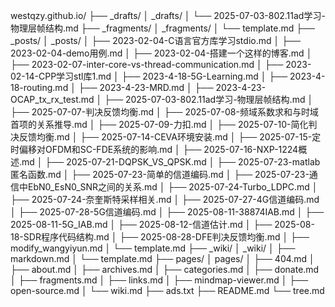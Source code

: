 westqzy.github.io/
├── _drafts/
│   _drafts/
│   └── 2025-07-03-802.11ad学习-物理层帧结构.md
├── _fragments/
│   _fragments/
│   └── template.md
├── _posts/
│   _posts/
│   ├── 2023-02-04-C语言官方库学习stdio.md
│   ├── 2023-02-04-demo用例.md
│   ├── 2023-02-04-搭建一个这样的博客.md
│   ├── 2023-02-07-inter-core-vs-thread-communication.md
│   ├── 2023-02-14-CPP学习stl库1.md
│   ├── 2023-4-18-5G-Learning.md
│   ├── 2023-4-18-routing.md
│   ├── 2023-4-23-MRD.md
│   ├── 2023-4-23-OCAP_tx_rx_test.md
│   ├── 2025-07-03-802.11ad学习-物理层帧结构.md
│   ├── 2025-07-07-判决反馈均衡.md
│   ├── 2025-07-08-频域系数求和与时域首项的关系推导.md
│   ├── 2025-07-09-力扣.md
│   ├── 2025-07-10-简化判决反馈均衡.md
│   ├── 2025-07-14-CEVA环境安装.md
│   ├── 2025-07-15-定时偏移对OFDM和SC-FDE系统的影响.md
│   ├── 2025-07-16-NXP-1224概述.md
│   ├── 2025-07-21-DQPSK_VS_QPSK.md
│   ├── 2025-07-23-matlab匿名函数.md
│   ├── 2025-07-23-简单的信道编码.md
│   ├── 2025-07-23-通信中EbN0_EsN0_SNR之间的关系.md
│   ├── 2025-07-24-Turbo_LDPC.md
│   ├── 2025-07-24-奈奎斯特采样相关.md
│   ├── 2025-07-27-4G信道编码.md
│   ├── 2025-07-28-5G信道编码.md
│   ├── 2025-08-11-38874IAB.md
│   ├── 2025-08-11-5G_IAB.md
│   ├── 2025-08-12-信道估计.md
│   ├── 2025-08-18-SDR程序代码结构.md
│   ├── 2025-08-28-DFE判决反馈均衡.md
│   ├── modify_wangyiyun.md
│   └── template.md
├── _wiki/
│   _wiki/
│   ├── markdown.md
│   └── template.md
├── pages/
│   pages/
│   ├── 404.md
│   ├── about.md
│   ├── archives.md
│   ├── categories.md
│   ├── donate.md
│   ├── fragments.md
│   ├── links.md
│   ├── mindmap-viewer.md
│   ├── open-source.md
│   └── wiki.md
├── ads.txt
├── README.md
└── tree.md